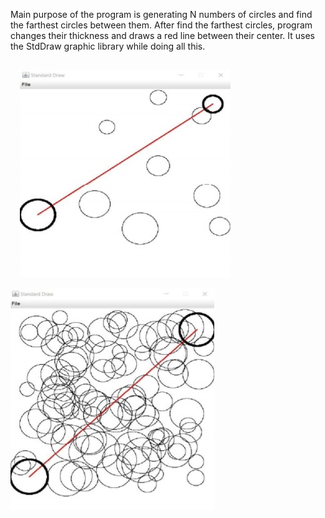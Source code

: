 Main purpose of the program is generating N numbers of circles and find the farthest
circles between them. After find the farthest circles, program changes their thickness
and draws a red line between their center. It uses the StdDraw graphic library while
doing all this.


  <img style='margin:3%;' src="screenshots/img1.jpg">
  <img src="screenshots/img2.jpg">


